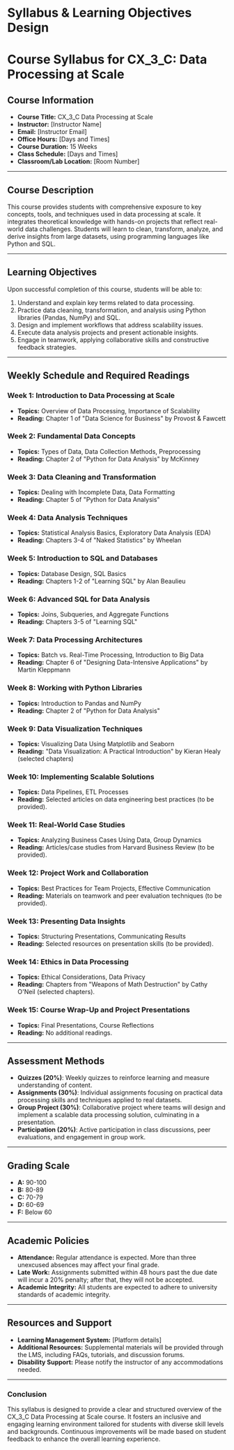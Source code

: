 Syllabus & Learning Objectives Design
=====================================

# Course Syllabus for CX_3_C: Data Processing at Scale

## Course Information
- **Course Title:** CX_3_C Data Processing at Scale
- **Instructor:** [Instructor Name]
- **Email:** [Instructor Email]
- **Office Hours:** [Days and Times]
- **Course Duration:** 15 Weeks
- **Class Schedule:** [Days and Times]
- **Classroom/Lab Location:** [Room Number]

---

## Course Description
This course provides students with comprehensive exposure to key concepts, tools, and techniques used in data processing at scale. It integrates theoretical knowledge with hands-on projects that reflect real-world data challenges. Students will learn to clean, transform, analyze, and derive insights from large datasets, using programming languages like Python and SQL.

---

## Learning Objectives
Upon successful completion of this course, students will be able to:
1. Understand and explain key terms related to data processing.
2. Practice data cleaning, transformation, and analysis using Python libraries (Pandas, NumPy) and SQL.
3. Design and implement workflows that address scalability issues.
4. Execute data analysis projects and present actionable insights.
5. Engage in teamwork, applying collaborative skills and constructive feedback strategies.

---

## Weekly Schedule and Required Readings

### Week 1: Introduction to Data Processing at Scale
- **Topics:** Overview of Data Processing, Importance of Scalability
- **Reading:** Chapter 1 of "Data Science for Business" by Provost & Fawcett

### Week 2: Fundamental Data Concepts
- **Topics:** Types of Data, Data Collection Methods, Preprocessing
- **Reading:** Chapter 2 of "Python for Data Analysis" by McKinney

### Week 3: Data Cleaning and Transformation
- **Topics:** Dealing with Incomplete Data, Data Formatting
- **Reading:** Chapter 5 of "Python for Data Analysis"

### Week 4: Data Analysis Techniques
- **Topics:** Statistical Analysis Basics, Exploratory Data Analysis (EDA)
- **Reading:** Chapters 3-4 of "Naked Statistics" by Wheelan

### Week 5: Introduction to SQL and Databases
- **Topics:** Database Design, SQL Basics
- **Reading:** Chapters 1-2 of "Learning SQL" by Alan Beaulieu

### Week 6: Advanced SQL for Data Analysis
- **Topics:** Joins, Subqueries, and Aggregate Functions
- **Reading:** Chapters 3-5 of "Learning SQL"

### Week 7: Data Processing Architectures
- **Topics:** Batch vs. Real-Time Processing, Introduction to Big Data
- **Reading:** Chapter 6 of "Designing Data-Intensive Applications" by Martin Kleppmann

### Week 8: Working with Python Libraries
- **Topics:** Introduction to Pandas and NumPy
- **Reading:** Chapter 2 of "Python for Data Analysis"

### Week 9: Data Visualization Techniques
- **Topics:** Visualizing Data Using Matplotlib and Seaborn
- **Reading:** "Data Visualization: A Practical Introduction" by Kieran Healy (selected chapters)

### Week 10: Implementing Scalable Solutions
- **Topics:** Data Pipelines, ETL Processes
- **Reading:** Selected articles on data engineering best practices (to be provided).

### Week 11: Real-World Case Studies
- **Topics:** Analyzing Business Cases Using Data, Group Dynamics
- **Reading:** Articles/case studies from Harvard Business Review (to be provided).

### Week 12: Project Work and Collaboration
- **Topics:** Best Practices for Team Projects, Effective Communication
- **Reading:** Materials on teamwork and peer evaluation techniques (to be provided).

### Week 13: Presenting Data Insights
- **Topics:** Structuring Presentations, Communicating Results
- **Reading:** Selected resources on presentation skills (to be provided).

### Week 14: Ethics in Data Processing
- **Topics:** Ethical Considerations, Data Privacy
- **Reading:** Chapters from "Weapons of Math Destruction" by Cathy O'Neil (selected chapters).

### Week 15: Course Wrap-Up and Project Presentations
- **Topics:** Final Presentations, Course Reflections
- **Reading:** No additional readings.

---

## Assessment Methods
- **Quizzes (20%)**: Weekly quizzes to reinforce learning and measure understanding of content.
- **Assignments (30%)**: Individual assignments focusing on practical data processing skills and techniques applied to real datasets.
- **Group Project (30%)**: Collaborative project where teams will design and implement a scalable data processing solution, culminating in a presentation.
- **Participation (20%)**: Active participation in class discussions, peer evaluations, and engagement in group work.

---

## Grading Scale
- **A:** 90-100
- **B:** 80-89
- **C:** 70-79
- **D:** 60-69
- **F:** Below 60

---

## Academic Policies
- **Attendance:** Regular attendance is expected. More than three unexcused absences may affect your final grade.
- **Late Work:** Assignments submitted within 48 hours past the due date will incur a 20% penalty; after that, they will not be accepted.
- **Academic Integrity:** All students are expected to adhere to university standards of academic integrity.

---

## Resources and Support
- **Learning Management System:** [Platform details]
- **Additional Resources:** Supplemental materials will be provided through the LMS, including FAQs, tutorials, and discussion forums.
- **Disability Support:** Please notify the instructor of any accommodations needed.

---

### Conclusion
This syllabus is designed to provide a clear and structured overview of the CX_3_C Data Processing at Scale course. It fosters an inclusive and engaging learning environment tailored for students with diverse skill levels and backgrounds. Continuous improvements will be made based on student feedback to enhance the overall learning experience.